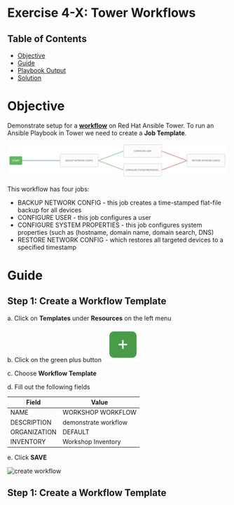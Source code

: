 # Exercise 4-X: Tower Workflows

## Table of Contents

- [Objective](#Objective)
- [Guide](#Guide)
- [Playbook Output](#Playbook_Output)
- [Solution](#Solution)

# Objective

Demonstrate setup for a **[workflow](https://docs.ansible.com/ansible-tower/latest/html/userguide/workflows.html)** on Red Hat Ansible Tower.  To run an Ansible Playbook in Tower we need to create a **Job Template**.



![network workflow](workflow_final.png)

This workflow has four jobs:
  - BACKUP NETWORK CONFIG - this job creates a time-stamped flat-file backup for all devices
  - CONFIGURE USER - this job configures a user
  - CONFIGURE SYSTEM PROPERTIES - this job configures system properties (such as (hostname, domain name, domain search, DNS)
  - RESTORE NETWORK CONFIG - which restores all targeted devices to a specified timestamp



# Guide

## Step 1: Create a Workflow Template

a. Click on **Templates** under **Resources** on the left menu

b. Click on the green plus button ![green button](green_plus_button.png)

c. Choose **Workflow Template**

d. Fill out the following fields

| Field  | Value  |
|---|---|
| NAME  | WORKSHOP WORKFLOW  |
| DESCRIPTION  | demonstrate workflow  |
| ORGANIZATION  | DEFAULT |
| INVENTORY  | Workshop Inventory |

e. Click **SAVE**


![create workflow](workflow_create.gif)

## Step 1: Create a Workflow Template
